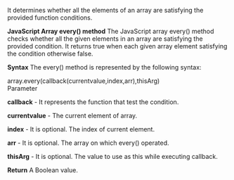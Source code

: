 It determines whether all the elements of an array are satisfying the provided function conditions.


**JavaScript Array every() method**
The JavaScript array every() method checks whether all the given elements in an array are satisfying the provided condition. It returns true when each given array element satisfying the condition otherwise false.

**Syntax**
The every() method is represented by the following syntax:

array.every(callback(currentvalue,index,arr),thisArg)  
Parameter

**callback** - It represents the function that test the condition.

**currentvalue** - The current element of array.

**index** - It is optional. The index of current element.

**arr** - It is optional. The array on which every() operated.

**thisArg** - It is optional. The value to use as this while executing callback.

**Return**
A Boolean value.